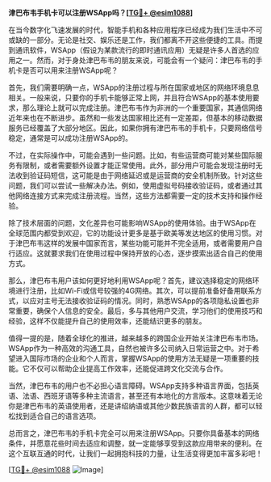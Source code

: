 **津巴布韦手机卡可以注册WSApp吗？[[TG💪+ @esim1088](https://t.me/s/esim1088)]**

在当今数字化飞速发展的时代，智能手机和各种应用程序已经成为我们生活中不可或缺的一部分。无论是社交、娱乐还是工作，我们都离不开这些便捷的工具。而提到通讯软件，WSApp（假设为某款流行的即时通讯应用）无疑是许多人首选的应用之一。然而，对于身处津巴布韦的朋友来说，可能会有一个疑问：津巴布韦的手机卡是否可以用来注册WSApp呢？

首先，我们需要明确一点，WSApp的注册过程与所在国家或地区的网络环境息息相关。一般来说，只要你的手机卡能够正常上网，并且符合WSApp的基本使用要求，那么理论上就可以完成注册。津巴布韦作为非洲的一个重要国家，其通信网络近年来也在不断进步。虽然和一些发达国家相比还有一定差距，但基本的移动数据服务已经覆盖了大部分地区。因此，如果你拥有津巴布韦的手机卡，只要网络信号稳定，通常是可以成功注册WSApp的。

不过，在实际操作中，可能会遇到一些问题。比如，有些运营商可能对某些国际服务有限制，或者需要额外设置才能正常使用。此外，部分用户可能会发现注册时无法收到验证码短信，这可能是由于网络延迟或是运营商的安全机制所致。针对这些问题，我们可以尝试一些解决办法。例如，使用虚拟号码接收验证码，或者通过其他网络连接方式来完成注册流程。当然，这些方法都需要一定的技术支持和操作经验。

除了技术层面的问题，文化差异也可能影响WSApp的使用体验。由于WSApp在全球范围内都受到欢迎，它的功能设计更多是基于欧美等发达地区的使用习惯。对于津巴布韦这样的发展中国家而言，某些功能可能并不完全适用，或者需要用户自行适应。这就要求我们在使用过程中保持开放的心态，逐步摸索出适合自己的使用方式。

那么，津巴布韦用户该如何更好地利用WSApp呢？首先，建议选择稳定的网络环境进行注册，比如Wi-Fi或信号较强的4G网络。其次，可以提前准备好备用联系方式，以应对主号无法接收验证码的情况。同时，熟悉WSApp的各项隐私设置也非常重要，确保个人信息的安全。最后，多与其他用户交流，学习他们的使用技巧和经验，这样不仅能提升自己的使用效率，还能结识更多的朋友。

值得一提的是，随着全球化的推进，越来越多的跨国企业开始关注津巴布韦市场。WSApp作为一种高效的沟通工具，自然也被许多公司纳入日常运营之中。对于希望进入国际市场的企业和个人而言，掌握WSApp的使用方法无疑是一项重要的技能。它不仅可以帮助企业提高工作效率，还能促进跨文化交流与合作。

当然，津巴布韦的用户也不必担心语言障碍。WSApp支持多种语言界面，包括英语、法语、西班牙语等多种主流语言，甚至还有本地化的方言版本。这意味着无论你是津巴布韦的英语使用者，还是讲绍纳语或其他少数民族语言的人群，都可以轻松找到适合自己的语言选项。

总而言之，津巴布韦的手机卡完全可以用来注册WSApp。只要你具备基本的网络条件，并愿意花些时间去适应和调整，就一定能够享受到这款应用带来的便利。在这个互联互通的时代，让我们一起拥抱科技的力量，让生活变得更加丰富多彩吧！

[[TG💪+ @esim1088](https://t.me/s/esim1088) ![Image](https://i.postimg.cc/4NQfJmqS/Snipaste-2025-05-13-00-14-12.png)]